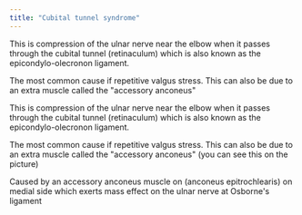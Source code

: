 ```yaml
---
title: "Cubital tunnel syndrome"
---
```

This is compression of the ulnar nerve near the elbow when it passes through the cubital tunnel (retinaculum) which is also known as the epicondylo-olecronon ligament.

The most common cause if repetitive valgus stress.
This can also be due to an extra muscle called the &quot;accessory anconeus&quot;

This is compression of the ulnar nerve near the elbow when it passes through the cubital tunnel (retinaculum) which is also known as the epicondylo-olecronon ligament.

The most common cause if repetitive valgus stress.
This can also be due to an extra muscle called the &quot;accessory anconeus&quot; (you can see this on the picture)

Caused by an accessory anconeus muscle on (anconeus epitrochlearis) on medial side which exerts mass effect on the ulnar nerve at Osborne's ligament

